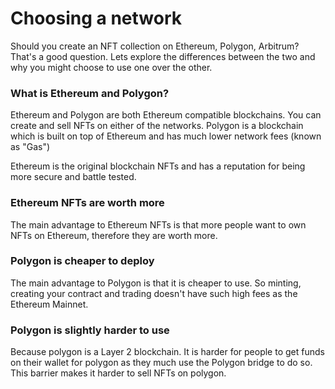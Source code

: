 # Choosing a network

Should you create an NFT collection on Ethereum, Polygon, Arbitrum? That's a good question. Lets explore the differences between the two and why you might choose to use one over the other.

### What is Ethereum and Polygon?

Ethereum and Polygon are both Ethereum compatible blockchains. You can create and sell NFTs on either of the networks. Polygon is a blockchain which is built on top of Ethereum and has much lower network fees (known as "Gas")

Ethereum is the original blockchain NFTs and has a reputation for being more secure and battle tested.

### Ethereum NFTs are worth more

The main advantage to Ethereum NFTs is that more people want to own NFTs on Ethereum, therefore they are worth more.

### Polygon is cheaper to deploy

The main advantage to Polygon is that it is cheaper to use. So minting, creating your contract and trading doesn't have such high fees as the Ethereum Mainnet.

### Polygon is slightly harder to use

Because polygon is a Layer 2 blockchain. It is harder for people to get funds on their wallet for polygon as they much use the Polygon bridge to do so. This barrier makes it harder to sell NFTs on polygon.
